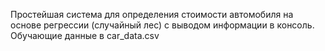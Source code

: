 Простейшая система для определения стоимости автомобиля на основе 
регрессии (случайный лес) с выводом информации в консоль.
Обучающие данные в car_data.csv

